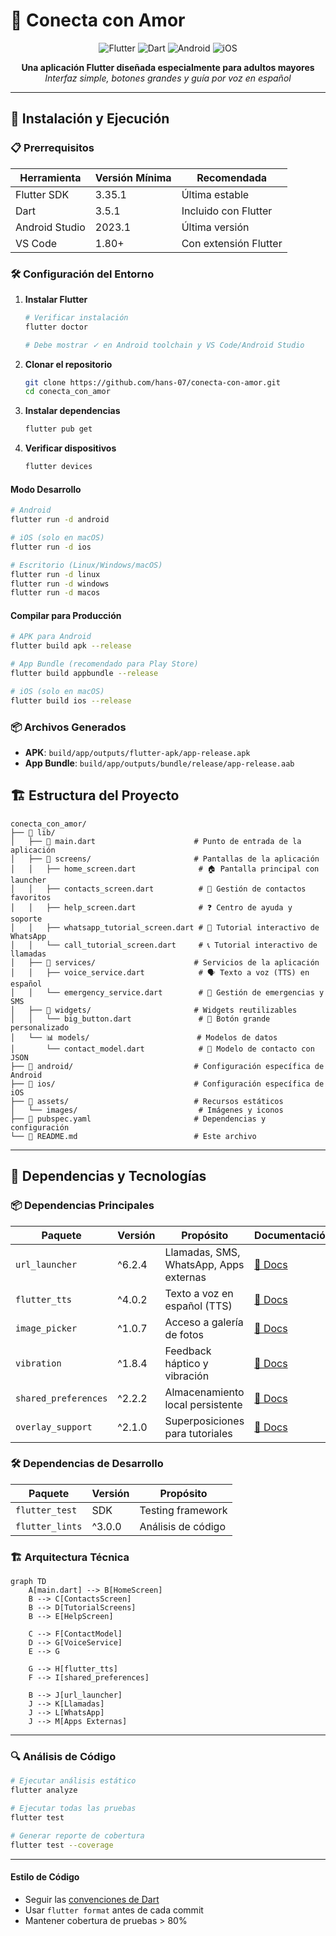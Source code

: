 # 📱 Conecta con Amor

<div align="center">

![Flutter](https://img.shields.io/badge/Flutter-02569B?style=for-the-badge&logo=flutter&logoColor=white)
![Dart](https://img.shields.io/badge/Dart-0175C2?style=for-the-badge&logo=dart&logoColor=white)
![Android](https://img.shields.io/badge/Android-3DDC84?style=for-the-badge&logo=android&logoColor=white)
![iOS](https://img.shields.io/badge/iOS-000000?style=for-the-badge&logo=ios&logoColor=white)

**Una aplicación Flutter diseñada especialmente para adultos mayores**
*Interfaz simple, botones grandes y guía por voz en español*
</div>

---
## 🚀 Instalación y Ejecución

### 📋 Prerrequisitos

| Herramienta | Versión Mínima | Recomendada |
|-------------|----------------|-------------|
| Flutter SDK | 3.35.1 | Última estable |
| Dart | 3.5.1 | Incluido con Flutter |
| Android Studio | 2023.1 | Última versión |
| VS Code | 1.80+ | Con extensión Flutter |

### 🛠️ Configuración del Entorno

1. **Instalar Flutter**
   ```bash
   # Verificar instalación
   flutter doctor

   # Debe mostrar ✓ en Android toolchain y VS Code/Android Studio
   ```

2. **Clonar el repositorio**
   ```bash
   git clone https://github.com/hans-07/conecta-con-amor.git
   cd conecta_con_amor
   ```

3. **Instalar dependencias**
   ```bash
   flutter pub get
   ```

4. **Verificar dispositivos**
   ```bash
   flutter devices
   ```


#### Modo Desarrollo
```bash
# Android
flutter run -d android

# iOS (solo en macOS)
flutter run -d ios

# Escritorio (Linux/Windows/macOS)
flutter run -d linux
flutter run -d windows
flutter run -d macos
```

#### Compilar para Producción
```bash
# APK para Android
flutter build apk --release

# App Bundle (recomendado para Play Store)
flutter build appbundle --release

# iOS (solo en macOS)
flutter build ios --release
```

### 📦 Archivos Generados
- **APK**: `build/app/outputs/flutter-apk/app-release.apk`
- **App Bundle**: `build/app/outputs/bundle/release/app-release.aab`

## 🏗️ Estructura del Proyecto

```
conecta_con_amor/
├── 📁 lib/
│   ├── 🚀 main.dart                      # Punto de entrada de la aplicación
│   ├── 📱 screens/                       # Pantallas de la aplicación
│   │   ├── home_screen.dart              # 🏠 Pantalla principal con launcher
│   │   ├── contacts_screen.dart          # 👥 Gestión de contactos favoritos
│   │   ├── help_screen.dart              # ❓ Centro de ayuda y soporte
│   │   ├── whatsapp_tutorial_screen.dart # 💬 Tutorial interactivo de WhatsApp
│   │   └── call_tutorial_screen.dart     # 📞 Tutorial interactivo de llamadas
│   ├── 🔧 services/                      # Servicios de la aplicación
│   │   ├── voice_service.dart            # 🗣️ Texto a voz (TTS) en español
│   │   └── emergency_service.dart        # 🚨 Gestión de emergencias y SMS
│   ├── 🧩 widgets/                       # Widgets reutilizables
│   │   └── big_button.dart               # 🔘 Botón grande personalizado
│   └── 📊 models/                        # Modelos de datos
│       └── contact_model.dart            # 👤 Modelo de contacto con JSON
├── 📁 android/                           # Configuración específica de Android
├── 📁 ios/                               # Configuración específica de iOS
├── 📁 assets/                            # Recursos estáticos
│   └── images/                           # Imágenes y iconos
├── 📄 pubspec.yaml                       # Dependencias y configuración
└── 📖 README.md                          # Este archivo
```
---

## 🔧 Dependencias y Tecnologías

### 📦 **Dependencias Principales**

| Paquete | Versión | Propósito | Documentación |
|---------|---------|-----------|---------------|
| `url_launcher` | ^6.2.4 | Llamadas, SMS, WhatsApp, Apps externas | [📖 Docs](https://pub.dev/packages/url_launcher) |
| `flutter_tts` | ^4.0.2 | Texto a voz en español (TTS) | [📖 Docs](https://pub.dev/packages/flutter_tts) |
| `image_picker` | ^1.0.7 | Acceso a galería de fotos | [📖 Docs](https://pub.dev/packages/image_picker) |
| `vibration` | ^1.8.4 | Feedback háptico y vibración | [📖 Docs](https://pub.dev/packages/vibration) |
| `shared_preferences` | ^2.2.2 | Almacenamiento local persistente | [📖 Docs](https://pub.dev/packages/shared_preferences) |
| `overlay_support` | ^2.1.0 | Superposiciones para tutoriales | [📖 Docs](https://pub.dev/packages/overlay_support) |

### 🛠️ **Dependencias de Desarrollo**

| Paquete | Versión | Propósito |
|---------|---------|-----------|
| `flutter_test` | SDK | Testing framework |
| `flutter_lints` | ^3.0.0 | Análisis de código |

### 🏗️ **Arquitectura Técnica**

```mermaid
graph TD
    A[main.dart] --> B[HomeScreen]
    B --> C[ContactsScreen]
    B --> D[TutorialScreens]
    B --> E[HelpScreen]

    C --> F[ContactModel]
    D --> G[VoiceService]
    E --> G

    G --> H[flutter_tts]
    F --> I[shared_preferences]

    B --> J[url_launcher]
    J --> K[Llamadas]
    J --> L[WhatsApp]
    J --> M[Apps Externas]
```
---

### 🔍 **Análisis de Código**
```bash
# Ejecutar análisis estático
flutter analyze

# Ejecutar todas las pruebas
flutter test

# Generar reporte de cobertura
flutter test --coverage
```
---

#### Estilo de Código
- Seguir las [convenciones de Dart](https://dart.dev/guides/language/effective-dart)
- Usar `flutter format` antes de cada commit
- Mantener cobertura de pruebas > 80%

